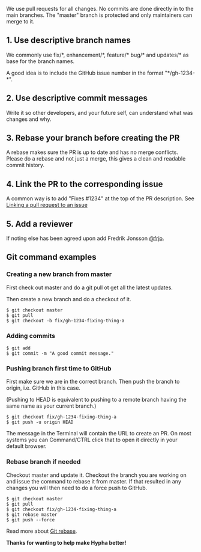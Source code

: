 We use pull requests for all changes. No commits are done directly in to the main branches. The "master" branch is protected and only maintainers can merge to it.


## 1. Use descriptive branch names

We commonly use fix/\*, enhancement/\*, feature/\* bug/\* and updates/\* as base for the branch names.

A good idea is to include the GitHub issue number in the format "\*/gh-1234-\*".


## 2. Use descriptive commit messages

Write it so other developers, and your future self, can understand what was changes and why.


## 3. Rebase your branch before creating the PR

A rebase makes sure the PR is up to date and has no merge conflicts. Please do a rebase and not just a merge, this gives a clean and readable commit history.



## 4. Link the PR to the corresponding issue

A common way is to add "Fixes #1234" at the top of the PR description. See [Linking a pull request to an issue](https://help.github.com/en/github/managing-your-work-on-github/linking-a-pull-request-to-an-issue#linking-a-pull-request-to-an-issue-using-a-keyword)


## 5. Add a reviewer

If noting else has been agreed upon add Fredrik Jonsson [@frjo](https://github.com/frjo).


## Git command examples

### Creating a new branch from master

First check out master and do a git pull ot get all the latest updates.

Then create a new branch and do a checkout of it.

~~~~ shell
$ git checkout master
$ git pull
$ git checkout -b fix/gh-1234-fixing-thing-a
~~~~

### Adding commits

~~~~ shell
$ git add
$ git commit -m "A good commit message."
~~~~

### Pushing branch first time to GitHub

First make sure we are in the correct branch. Then push the branch to origin, i.e. GitHub in this case.

(Pushing to HEAD is equivalent to pushing to a remote branch having the same name as your current branch.)

~~~~ shell
$ git checkout fix/gh-1234-fixing-thing-a
$ git push -u origin HEAD
~~~~

The message in the Terminal will contain the URL to create an PR. On most systems you can Command/CTRL click that to open it directly in your default browser.


### Rebase branch if needed

Checkout master and update it. Checkout the branch you are working on and issue the command to rebase it from master. If that resulted in any changes you will then need to do a force push to GitHub.

~~~~ shell
$ git checkout master
$ git pull
$ git checkout fix/gh-1234-fixing-thing-a
$ git rebase master
$ git push --force
~~~~

Read more about [Git rebase](https://www.atlassian.com/git/tutorials/rewriting-history/git-rebase).

**Thanks for wanting to help make Hypha better!**